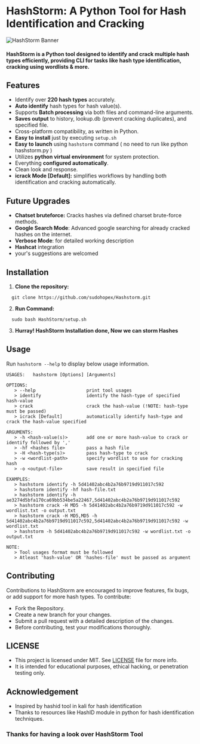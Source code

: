 # HashStorm: A Python Tool for Hash Identification and Cracking

![HashStorm Banner](https://sudohopex.github.io/pages/project-docs/asset/hashstorm-banner-v2.png)

#### HashStorm is a Python tool designed to identify and crack multiple hash types efficiently, providing CLI for tasks like hash type identification, cracking using wordlists & more. 

## Features
- Identify over **220 hash types** accurately.
- **Auto identify** hash types for hash value(s).
- Supports **Batch processing** via both files and command-line arguments.
- **Saves output** to history, lookup.db (prevent cracking duplicates), and specified file.
- Cross-platform compatibility, as written in Python.
- **Easy to install** just by executing `setup.sh`
- **Easy to launch** using `hashstorm` command ( no need to run like python hashstorm.py )
- Utilizes **python virtual environment** for system protection.
- Everything **configured automatically**.
- Clean look and response.
- **icrack Mode [Default]:** simplifies workflows by handling both identification and cracking automatically.

## Future Upgrades
- **Chatset bruteforce:** Cracks hashes via defined charset brute-force methods.
- **Google Search Mode**: Advanced google searching for already cracked hashes on the internet.
- **Verbose Mode**: for detailed working description
- **Hashcat** integration
- your's suggestions are welcomed

## Installation

1. **Clone the repository:**
  ```
    git clone https://github.com/sudohopex/Hashstorm.git
  ```

2. **Run Command:** 
  ```
    sudo bash HashStorm/setup.sh
  ```

3. **Hurray! HashStorm Installation done, Now we can storm Hashes**

## Usage
Run `hashstorm --help` to display below usage information.

```
USAGES:   hashstorm [Options] [Arguments]
      
OPTIONS:
   > --help                   print tool usages
   > identify                 identify the hash-type of specified hash-value
   > crack                    crack the hash-value (!NOTE: hash-type must be passed)
   > icrack [Default]         automatically identify hash-type and crack the hash-value specified
      
ARGUMENTS:
   > -h <hash-value(s)>       add one or more hash-value to crack or identify followed by ','
   > -hf <hashes file>        pass a hash file
   > -H <hash-type(s)>        pass hash-type to crack
   > -w <wordlist-path>       specify wordlist to use for cracking hash
   > -o <output-file>         save result in specified file

EXAMPLES:
   > hashstorm identify -h 5d41402abc4b2a76b9719d911017c592
   > hashstorm identify -hf hash-file.txt
   > hashstorm identify -h ae3274d5bfa170ca69bb534be5a22467,5d41402abc4b2a76b9719d911017c592
   > hashstorm crack -H MD5 -h 5d41402abc4b2a76b9719d911017c592 -w wordlist.txt -o output.txt
   > hashstorm crack -H MD5,MD5 -h 5d41402abc4b2a76b9719d911017c592,5d41402abc4b2a76b9719d911017c592 -w wordlist.txt
   > hashstorm -h 5d41402abc4b2a76b9719d911017c592 -w wordlist.txt -o output.txt
   
NOTE: 
   > Tool usages format must be followed
   > Atleast 'hash-value' OR 'hashes-file' must be passed as argument
```

## Contributing
Contributions to HashStorm are encouraged to improve features, fix bugs, or add support for more hash types. 
To contribute:
- Fork the Repository.
- Create a new branch for your changes.
- Submit a pull request with a detailed description of the changes.
- Before contributing, test your modifications thoroughly.

## LICENSE
- This project is licensed under MIT. See [LICENSE](LICENSE) file for more info.
- It is intended for educational purposes, ethical hacking, or penetration testing only.

## Acknowledgement
- Inspired by hashid tool in kali for hash identification
- Thanks to resources like HashID module in python for hash identification techniques.

### Thanks for having a look over HashStorm Tool


